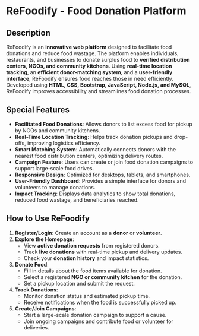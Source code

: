 # ReFoodify - Food Donation Platform

## Description  
ReFoodify is an **innovative web platform** designed to facilitate food donations and reduce food wastage. The platform enables individuals, restaurants, and businesses to donate surplus food to **verified distribution centers, NGOs, and community kitchens**. Using **real-time location tracking**, an **efficient donor-matching system**, and a **user-friendly interface**, ReFoodify ensures food reaches those in need efficiently. Developed using **HTML, CSS, Bootstrap, JavaScript, Node.js, and MySQL**, ReFoodify improves accessibility and streamlines food donation processes.

## Special Features  
- **Facilitated Food Donations**: Allows donors to list excess food for pickup by NGOs and community kitchens.  
- **Real-Time Location Tracking**: Helps track donation pickups and drop-offs, improving logistics efficiency.  
- **Smart Matching System**: Automatically connects donors with the nearest food distribution centers, optimizing delivery routes.  
- **Campaign Feature**: Users can create or join food donation campaigns to support large-scale food drives.  
- **Responsive Design**: Optimized for desktops, tablets, and smartphones.  
- **User-Friendly Dashboard**: Provides a simple interface for donors and volunteers to manage donations.  
- **Impact Tracking**: Displays data analytics to show total donations, reduced food wastage, and beneficiaries reached.  

## How to Use ReFoodify  

1. **Register/Login**: Create an account as a **donor** or **volunteer**.  
2. **Explore the Homepage**:  
   - View **active donation requests** from registered donors.  
   - Track **live donations** with real-time pickup and delivery updates.  
   - Check your **donation history** and impact statistics.  
3. **Donate Food**:  
   - Fill in details about the food items available for donation.  
   - Select a registered **NGO or community kitchen** for the donation.  
   - Set a pickup location and submit the request.  
4. **Track Donations**:  
   - Monitor donation status and estimated pickup time.  
   - Receive notifications when the food is successfully picked up.  
5. **Create/Join Campaigns**:  
   - Start a large-scale donation campaign to support a cause.  
   - Join ongoing campaigns and contribute food or volunteer for deliveries.  
